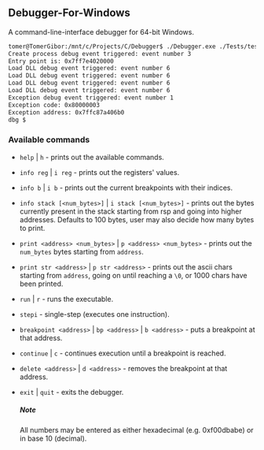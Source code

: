 ## Debugger-For-Windows

A command-line-interface debugger for 64-bit Windows.

```bash
tomer@TomerGibor:/mnt/c/Projects/C/Debugger$ ./Debugger.exe ./Tests/test.exe
Create process debug event triggered: event number 3
Entry point is: 0x7ff7e4020000
Load DLL debug event triggered: event number 6
Load DLL debug event triggered: event number 6
Load DLL debug event triggered: event number 6
Load DLL debug event triggered: event number 6
Exception debug event triggered: event number 1
Exception code: 0x80000003
Exception address: 0x7ffc87a406b0
dbg $
```



### Available commands

- `help` | `h` - prints out the available commands.

- `info reg` | `i reg` - prints out the registers' values.

- `info b` | `i b` - prints out the current breakpoints with their indices.

- `info stack [<num_bytes>]` | `i stack [<num_bytes>]` - prints out the bytes currently present in the stack starting from rsp and going into higher addresses. Defaults to 100 bytes, user may also decide how many bytes to print.

- `print <address> <num_bytes>` | `p <address> <num_bytes>` - prints out the `num_bytes` bytes starting from `address`.

- `print str <address>` | `p str <address>` - prints out the ascii chars starting from `address`, going on until reaching a `\0`, or 1000 chars have been printed.

- `run` | `r` - runs the executable.

- `stepi` - single-step (executes one instruction).

- `breakpoint <address>` | `bp <address>` | `b <address>` - puts a breakpoint at that address.

- `continue` | `c` - continues execution until a breakpoint is reached.

- `delete <address>` | `d <address>` - removes the breakpoint at that address.

- `exit` | `quit` - exits the debugger.

  ##### Note

  All numbers may be entered as either hexadecimal (e.g. 0xf00dbabe) or in base 10 (decimal).

  


